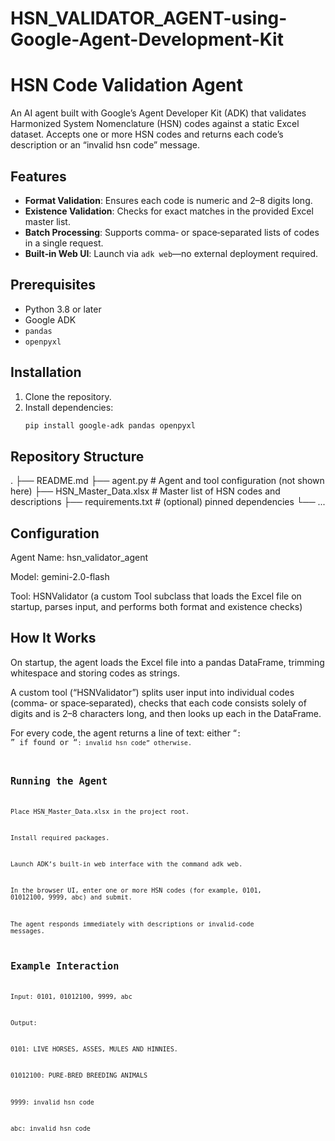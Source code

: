# HSN_VALIDATOR_AGENT-using-Google-Agent-Development-Kit


# HSN Code Validation Agent

An AI agent built with Google’s Agent Developer Kit (ADK) that validates Harmonized System Nomenclature (HSN) codes against a static Excel dataset. Accepts one or more HSN codes and returns each code’s description or an “invalid hsn code” message.

## Features

- **Format Validation**: Ensures each code is numeric and 2–8 digits long.  
- **Existence Validation**: Checks for exact matches in the provided Excel master list.  
- **Batch Processing**: Supports comma‑ or space‑separated lists of codes in a single request.  
- **Built‑in Web UI**: Launch via `adk web`—no external deployment required.

## Prerequisites

- Python 3.8 or later  
- Google ADK  
- `pandas`  
- `openpyxl`

## Installation

1. Clone the repository.  
2. Install dependencies:
   ```bash
   pip install google-adk pandas openpyxl

## Repository Structure
.
├── README.md
├── agent.py                # Agent and tool configuration (not shown here)
├── HSN_Master_Data.xlsx    # Master list of HSN codes and descriptions
├── requirements.txt        # (optional) pinned dependencies
└── ...


## Configuration

Agent Name: hsn_validator_agent

Model: gemini-2.0-flash

Tool: HSNValidator (a custom Tool subclass that loads the Excel file on startup, parses input, and performs both format and existence checks)


## How It Works

On startup, the agent loads the Excel file into a pandas DataFrame, trimming whitespace and storing codes as strings.

A custom tool (“HSNValidator”) splits user input into individual codes (comma‑ or space‑separated), checks that each code consists solely of digits and is 2–8 characters long, and then looks up each in the DataFrame.

For every code, the agent returns a line of text: either “<code>: <description>” if found or “<code>: invalid hsn code” otherwise.

##  Running the Agent

Place HSN_Master_Data.xlsx in the project root.

Install required packages.

Launch ADK’s built‑in web interface with the command adk web.

In the browser UI, enter one or more HSN codes (for example, 0101, 01012100, 9999, abc) and submit.

The agent responds immediately with descriptions or invalid‑code messages.

## Example Interaction

Input: 0101, 01012100, 9999, abc

Output:

0101: LIVE HORSES, ASSES, MULES AND HINNIES.

01012100: PURE‑BRED BREEDING ANIMALS

9999: invalid hsn code

abc: invalid hsn code

